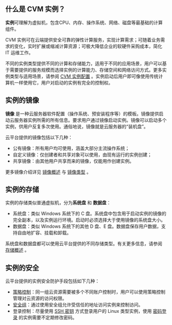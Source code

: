 ## 什么是 CVM 实例？
**实例**可理解为虚拟机，包含CPU、内存、操作系统、网络、磁盘等最基础的计算组件。

CVM 实例可在云端提供安全可靠的弹性计算服务，实现计算需求；可随着业务需求的变化，实时扩展或缩减计算资源；可极大降低企业的软硬件采购成本，简化 IT 运维工作。

不同的实例类型提供不同的计算和存储能力，适用于不同的应用场景，用户可以基于需要提供的服务规模而选择实例的计算能力、存储空间和网络访问方式。更多实例类型与适用场景，请参阅 [CVM 实例配置](/doc/product/213/2177) 。实例启动后用户即可像使用传统计算机一样使用它，用户对启动的实例有完全的控制权。

## 实例的镜像
**镜像** 是一种云服务器软件配置（操作系统、预安装程序等）的模板。镜像提供启动云服务器实例所需的所有信息。要求用户通过镜像启动实例。镜像可以启动多个实例，供用户反复多次使用。通俗地说，镜像就是云服务器的“装机盘”。

云平台提供的镜像包括以下几种：

 - 公有镜像：所有用户均可使用，涵盖大部分主流操作系统；
 - 自定义镜像：仅创建者和共享对象可以使用，由现有运行的实例创建；
 - 共享镜像：由其他用户共享而来的镜像，仅能用作创建实例。

更多镜像介绍详见 [镜像概述](/doc/product/213/4940) 与 [镜像类型](/doc/product/213/4941) 。

## 实例的存储
实例的存储类似普通虚拟机，分为**系统盘** 和 **数据盘**：

- 系统盘：类似 Windows 系统下的 C 盘。系统盘中包含用于启动实例的镜像的完全副本，以及实例运行环境。启动时必须选择大于使用镜像的系统盘大小。
- 数据盘：类似 Windows 系统下的其他 D 盘、E 盘。数据盘保存用户数据，支持自由地扩容、挂载和卸载。

系统盘和数据盘都可以使用云平台提供的不同存储类型。有关更多信息，请参阅 [存储概述](/doc/product/213/4952) 。

## 实例的安全

云平台提供的实例安全防护手段包括如下几种：

- [策略控制](/doc/product/598/10601)：同一组云资源需要被多个不同账户控制时，用户可以使用策略控制管理对云资源的访问权限。
-  [安全组](/doc/product/213/5221)：通过使用安全组允许受信任的地址访问实例来控制访问。
- 登录控制：尽量使用 [SSH 密钥](/doc/product/213/6092) 方式登录用户的 Linux 类型实例，使用 [密码登录](/doc/product/213/6093) 的实例需要不定期修改密码。

